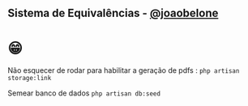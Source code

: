## Sistema de Equivalências - [@joaobelone](https://github.com/belone0) 

# 😁

Não esquecer de rodar para habilitar a geração de pdfs : ``` php artisan storage:link ```

Semear banco de dados ``` php artisan db:seed ```
